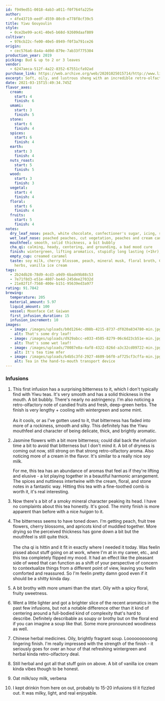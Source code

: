 ```yaml
---
id: f949ed51-0018-4ab3-a011-f0f764fa225e
author:
  - 4fe43719-eedf-4559-80c0-e778f8cf39c5
title: Yiwu Gouyoulin
style:
  - 0ce2be99-ac41-40e5-b68d-92609daaf809
cultivar:
  - 976cb22c-fe00-40e5-8949-f0f3a791ce26
origin:
  - cec576a6-8a4a-4d0d-879e-7ab33f775304
production_year: 2019
picking: Bud & up to 2 or 3 leaves
vendor:
  - 6247aeca-512f-4a22-8352-67551cfa92ad
purchase_link: https://web.archive.org/web/20201025015714/http://www.liquidproust.com/listing/860016572/yiwu-maocha-set-42g
excerpt: Soft, oily, and lustrous sheng with an incredible retro-olfactory finish
date: 2021-03-15T15:49:34.745Z
flavor_axes:
  cream:
    start: 4
    finish: 6
  umami:
    start: 3
    finish: 5
  stone:
    start: 6
    finish: 4
  spices:
    start: 6
    finish: 4
  earth:
    start: 3
    finish: 4
  nuts_roast:
    start: 5
    finish: 5
  wood:
    start: 3
    finish: 3
  vegetal:
    start: 4
    finish: 4
  floral:
    start: 6
    finish: 4
  fruits:
    start: 5
    finish: 4
notes:
  dry_leaf_nose: peach, white chocolate, confectioner's sugar, icing, smooth & spicy musk
  wet_leaf_nose: poached peaches, cut vegetation, peaches and cream candy
  mouthfeel: smooth, solid thickness, a bit bubbly
  cha_qi: calming, heady, centering, and grounding, a bad mood cure
  finish: wintergreen, lifting aromatics, stupidly long lasting (+1hr), warm spices
  empty_cup: creamed caramel
  taste: soy milk, cherry blossom, peach, mineral musk, floral broth, Chinese
    herbs, vanilla ice cream
tags:
  - 2b24db28-78d9-4cd3-a9d9-6bad49b88c53
  - 7e71f8d3-e51e-4807-be4d-245dee27032d
  - 21e82f1f-7568-400e-b151-95639ed3a977
rating: 91.7842
brewing:
  temperature: 205
  material_amount: 5.97
  liquid_amount: 100
  vessel: Moonface Cat Gaiwan
  first_infusion_duration: 15
  infusion_increment: 10
images:
  - image: /images/uploads/b0d1264c-d08b-4215-8737-df020a834780-min.jpg
    alt: That's some dry leaf!
  - image: /images/uploads/d929abcc-e033-4585-8279-06c6d23cb51e-min.jpg
    alt: That's some wet leaf!
  - image: /images/uploads/70087e8a-4af8-4322-826d-a3c32cd09722-min.jpg
    alt: It's tea time mfer
  - image: /images/uploads/b4b5c3fd-2927-4609-b6f0-af725cf3cffa-min.jpg
    alt: Tea in the hand-to-mouth transport device
---
```

### Infusions

1. This first infusion has a surprising bitterness to it, which I don't typically find with Yiwu teas. It's very smooth and has a solid thickness in the mouth. A bit bubbly. There's nearly no astringency. I'm also noticing a retro-olfactory note of candied fruits and fresh, deep-green herbs. The finish is very lengthy + cooling with wintergreen and some mint. \
   \
   As it cools, or as I've gotten used to it, that bitterness has faded into more of a rockiness, smooth and silky. This definitely has the Yiwu mouthfeel and character of being delicate, thick, and brightly aromatic.
2. Jasmine flowers with a bit more bitterness; could dial back the infusion time a bit to avoid that bitterness but I don't mind it. A bit of dryness is coming out now, still strong on that strong retro-olfactory aroma. Also noticing more of a cream in the flavor. It's similar to a really nice soy milk. 

   For me, this tea has an abundance of aromas that feel as if they're lifting and elusive - a lot playing together in a beautiful harmonic arrangement. The spices and nuttiness intertwine with the cream, floral, and stone notes in a fantastic way. Hitting this tea with a fine-toothed comb is worth it, it's real interesting.
3. Now there's a bit of a smoky mineral character peaking its head. I have no complaints about this tea honestly. It's good. The minty finish is more apparent than before with a nice *huigan* to it.
4. The bitterness seems to have toned down. I'm getting peach, fruit tree flowers, cherry blossoms, and apricots kind of muddled together. More drying so the perceived thickness has gone down a bit but the mouthfeel is still quite thick. \
   \
   The cha qi is hittin and it fit in exactly where I needed it today. Was feelin pissed about stuff going on at work, where I'm at in my career, etc., and this tea completely flipped my mood. It had an effect like the pleasant side of weed that can function as a shift of your perspective of concern to contextualize things from a different point of view, leaving you feelin comforted and reassured. So I'm feelin pretty damn good even if it should be a shitty kinda day.
5. A bit brothy with more umami than the start. Oily with a spicy floral, fruity sweetness.
6. Went a little lighter and got a brighter slice of the recent aromatics in the past few infusions, but not a notable difference other than it kind of centering around a full-bodied kind of complexity that's hard to describe. Definitely describable as soupy or brothy but on the floral end if you can imagine a soup like that. Some more pronounced woodiness as well.
7. Chinese herbal medicines. Oily, brightly fragrant soup. Loooooooooong lingering finish. I'm really impressed with the strength of the finish - it seriously goes for over an hour of that refreshing wintergreen and herbal kinda retro-olfactory deal.
8. Still herbal and got all that stuff goin on above. A bit of vanilla ice cream kinda vibes though to be honest.
9. Oat milk/soy milk, verbena
10. I kept drinkin from here on out, probably to 15-20 infusions til it fizzled out. It was milky, light, and real enjoyable.